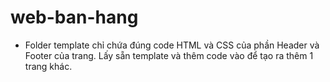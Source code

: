 # web-ban-hang
- Folder template chỉ chứa đúng code HTML và CSS của phần Header và Footer của trang. Lấy sẵn template và thêm code vào để tạo ra thêm 1 trang khác.
